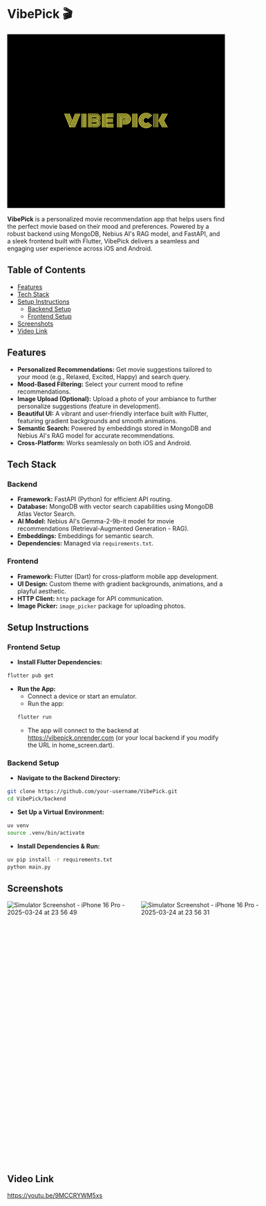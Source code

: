 # VibePick 🎬

![VibePick Logo](assets/images/logo.png)

**VibePick** is a personalized movie recommendation app that helps users find the perfect movie based on their mood and preferences. Powered by a robust backend using MongoDB, Nebius AI's RAG model, and FastAPI, and a sleek frontend built with Flutter, VibePick delivers a seamless and engaging user experience across iOS and Android.

## Table of Contents

- [Features](#features)
- [Tech Stack](#tech-stack)
- [Setup Instructions](#setup-instructions)
  - [Backend Setup](#backend-setup)
  - [Frontend Setup](#frontend-setup)
- [Screenshots](#screenshots)
- [Video Link](#video-link)


## Features

- **Personalized Recommendations:** Get movie suggestions tailored to your mood (e.g., Relaxed, Excited, Happy) and search query.
- **Mood-Based Filtering:** Select your current mood to refine recommendations.
- **Image Upload (Optional):** Upload a photo of your ambiance to further personalize suggestions (feature in development).
- **Beautiful UI:** A vibrant and user-friendly interface built with Flutter, featuring gradient backgrounds and smooth animations.
- **Semantic Search:** Powered by embeddings stored in MongoDB and Nebius AI's RAG model for accurate recommendations.
- **Cross-Platform:** Works seamlessly on both iOS and Android.

## Tech Stack

### Backend
- **Framework:** FastAPI (Python) for efficient API routing.
- **Database:** MongoDB with vector search capabilities using MongoDB Atlas Vector Search.
- **AI Model:** Nebius AI's Gemma-2-9b-it model for movie recommendations (Retrieval-Augmented Generation - RAG).
- **Embeddings:** Embeddings for semantic search.
- **Dependencies:** Managed via `requirements.txt`.

### Frontend
- **Framework:** Flutter (Dart) for cross-platform mobile app development.
- **UI Design:** Custom theme with gradient backgrounds, animations, and a playful aesthetic.
- **HTTP Client:** `http` package for API communication.
- **Image Picker:** `image_picker` package for uploading photos.

## Setup Instructions

### Frontend Setup

- **Install Flutter Dependencies:**
```bash
flutter pub get 
```
- **Run the App:**
    - Connect a device or start an emulator.
    - Run the app: 
    ```bash
    flutter run
    ```
    - The app will connect to the backend at https://vibepick.onrender.com (or your local backend if you modify the URL in home_screen.dart).
  
### Backend Setup

- **Navigate to the Backend Directory:**
```bash
git clone https://github.com/your-username/VibePick.git
cd VibePick/backend
```
- **Set Up a Virtual Environment:**
```bash
uv venv
source .venv/bin/activate
```
- **Install Dependencies & Run:**
```bash
uv pip install -r requirements.txt
python main.py
```
## Screenshots
<div style="display: flex; gap: 10px;">
  <img src="https://github.com/user-attachments/assets/ceb1c784-5a44-4ed9-8a54-1672f317fa75" alt="Simulator Screenshot - iPhone 16 Pro - 2025-03-24 at 23 56 49" width="300" height="600">
  <img src="https://github.com/user-attachments/assets/0d6fae07-26f7-4710-8dc8-da9ca1e41b08" alt="Simulator Screenshot - iPhone 16 Pro - 2025-03-24 at 23 56 31" width="300" height="600">
</div>

## Video Link
https://youtu.be/9MCCRYWM5xs
